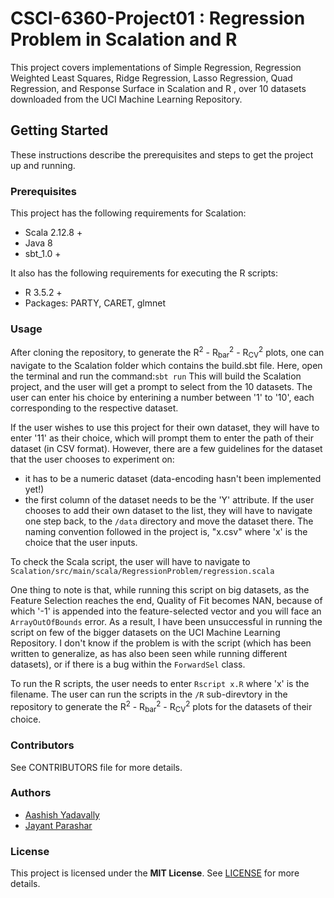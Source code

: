 # CSCI-6360-Project01 : Regression Problem in Scalation and R

This project covers implementations of Simple Regression, Regression Weighted Least Squares, Ridge Regression, Lasso Regression, Quad Regression, and Response Surface in Scalation and R , over 10 datasets downloaded from the UCI Machine Learning Repository. 

## Getting Started
These instructions describe the prerequisites and steps to get the project up and running.

### Prerequisites
This project has the following requirements for Scalation:
* Scala 2.12.8 +
* Java 8
* sbt_1.0 +

It also has the following requirements for executing the R scripts:
* R 3.5.2 +
* Packages: PARTY, CARET, glmnet

### Usage
After cloning the repository, to generate the  R<sup>2</sup> - R<sub>bar</sub><sup>2</sup> - R<sub>CV</sub><sup>2</sup> plots, one can navigate to the Scalation folder which contains the build.sbt file. Here, open the terminal and run the command:`sbt run`
This will build the Scalation project, and the user will get a prompt to select from the 10 datasets. The user can enter his choice by enterining a number between '1' to '10', each corresponding to the respective dataset. 

If the user wishes to use this project for their own dataset, they will have to enter '11' as their choice, which will prompt them to enter the path of their dataset (in CSV format). However, there are a few guidelines for the dataset that the user chooses to experiment on:
* it has to be a numeric dataset (data-encoding hasn't been implemented yet!)
* the first column of the dataset needs to be the 'Y' attribute.
If the user chooses to add their own dataset to the list, they will have to navigate one step back, to the `/data` directory and move the dataset there. The naming convention followed in the project is, "x.csv" where 'x' is the choice that the user inputs.

To check the Scala script, the user will have to navigate to `Scalation/src/main/scala/RegressionProblem/regression.scala`

One thing to note is that, while running this script on big datasets, as the Feature Selection reaches the end, Quality of Fit becomes NAN, because of which '-1' is appended into the feature-selected vector and you will face an `ArrayOutOfBounds` error. As a result, I have been unsuccessful in running the script on few of the bigger datasets on the UCI Machine Learning Repository. I don't know if the problem is with the script (which has been written to generalize, as has also been seen while running different datasets), or if there is a bug within the `ForwardSel` class.

To run the R scripts, the user needs to enter `Rscript x.R` where 'x' is the filename. The user can run the scripts in the `/R` sub-direvtory in the repository to generate the  R<sup>2</sup> - R<sub>bar</sub><sup>2</sup> - R<sub>CV</sub><sup>2</sup> plots for the datasets of their choice.

### Contributors
See CONTRIBUTORS file for more details.

### Authors
* [Aashish Yadavally](https://github.com/aashishyadavally)
* [Jayant Parashar](https://github.com/Jayant1234)
### License
This project is licensed under the __MIT License__. See [LICENSE](https://github.com/aashishyadavally/CSCI-6360-Project01/blob/master/LICENSE) for more details.



